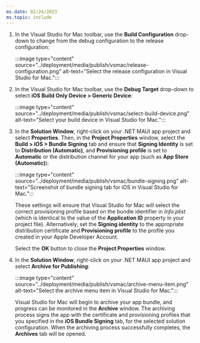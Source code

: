 ```yaml
---
ms.date: 02/24/2023
ms.topic: include
---
```


1. In the Visual Studio for Mac toolbar, use the **Build Configuration** drop-down to change from the debug configuration to the release configuration:

    :::image type="content" source="../deployment/media/publish/vsmac/release-configuration.png" alt-text="Select the release configuration in Visual Studio for Mac.":::

1. In the Visual Studio for Mac toolbar, use the **Debug Target** drop-down to select **iOS Build Only Device > Generic Device**:

    :::image type="content" source="../deployment/media/publish/vsmac/select-build-device.png" alt-text="Select your build device in Visual Studio for Mac.":::

1. In the **Solution Window**, right-click on your .NET MAUI app project and select **Properties**. Then, in the **Project Properties** window, select the **Build > iOS > Bundle Signing** tab and ensure that **Signing Identity** is set to **Distribution (Automatic)**, and **Provisioning profile** is set to **Automatic** or the distribution channel for your app (such as **App Store (Automatic)**):

    :::image type="content" source="../deployment/media/publish/vsmac/bundle-signing.png" alt-text="Screenshot of bundle signing tab for iOS in Visual Studio for Mac.":::

    These settings will ensure that Visual Studio for Mac will select the correct provisioning profile based on the bundle identifier in *Info.plist* (which is identical to the value of the **Application ID** property in your project file). Alternatively, set the **Signing identity** to the appropriate distribution certificate and **Provisioning profile** to the profile you created in your Apple Developer Account.

    Select the **OK** button to close the **Project Properties** window.

1. In the **Solution Window**, right-click on your .NET MAUI app project and select **Archive for Publishing**:

    :::image type="content" source="../deployment/media/publish/vsmac/archive-menu-item.png" alt-text="Select the archive menu item in Visual Studio for Mac.":::

    Visual Studio for Mac will begin to archive your app bundle, and progress can be monitored in the **Archive** window. The archiving process signs the app with the certificate and provisioning profiles that you specified in the **iOS Bundle Signing** tab, for the selected solution configuration. When the archiving process successfully completes, the **Archives** tab will be opened.
